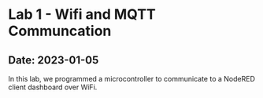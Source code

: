 <h1> Lab 1 - Wifi and MQTT Communcation </h1>
<h2> Date: 2023-01-05 </h2>
In this lab, we programmed a microcontroller to communicate to a NodeRED client dashboard over WiFi.